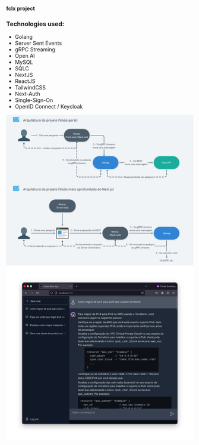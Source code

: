 #### fclx project
### Technologies used:
- Golang
- Server Sent Events
- gRPC Streaming
- Open AI
- MySQL
- SQLC
- NextJS
- ReactJS
- TailwindCSS
- Next-Auth
- Single-Sign-On
- OpenID Connect / Keycloak

![](./img.png)
![](./img2.png)